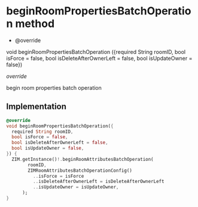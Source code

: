 


# beginRoomPropertiesBatchOperation method







- @override

void beginRoomPropertiesBatchOperation
({required String roomID, bool isForce = false, bool isDeleteAfterOwnerLeft = false, bool isUpdateOwner = false})

_<span class="feature">override</span>_



<p>begin room properties batch operation</p>



## Implementation

```dart
@override
void beginRoomPropertiesBatchOperation({
  required String roomID,
  bool isForce = false,
  bool isDeleteAfterOwnerLeft = false,
  bool isUpdateOwner = false,
}) {
  ZIM.getInstance()!.beginRoomAttributesBatchOperation(
        roomID,
        ZIMRoomAttributesBatchOperationConfig()
          ..isForce = isForce
          ..isDeleteAfterOwnerLeft = isDeleteAfterOwnerLeft
          ..isUpdateOwner = isUpdateOwner,
      );
}
```







